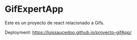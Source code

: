 # GifExpertApp

Este es un proyecto de react relacionado a Gifs.

Deployment:
https://luissaucedoo.github.io/proyecto-gifApp/
